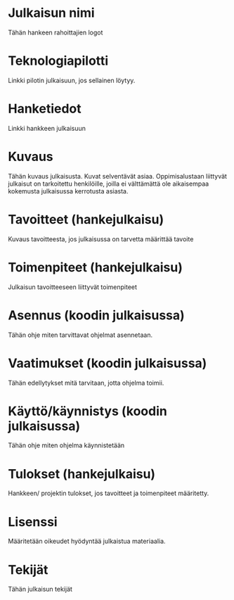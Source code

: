 # Julkaisun nimi
Tähän hankeen rahoittajien logot
# Teknologiapilotti
Linkki pilotin julkaisuun, jos sellainen löytyy.
# Hanketiedot
Linkki hankkeen julkaisuun
# Kuvaus
Tähän kuvaus julkaisusta. Kuvat selventävät asiaa. Oppimisalustaan liittyvät julkaisut on tarkoitettu henkilöille, joilla ei välttämättä ole aikaisempaa kokemusta julkaisussa kerrotusta asiasta.
# Tavoitteet (hankejulkaisu)
Kuvaus tavoitteesta, jos julkaisussa on tarvetta määrittää tavoite
# Toimenpiteet (hankejulkaisu)
Julkaisun tavoitteeseen liittyvät toimenpiteet
# Asennus (koodin julkaisussa)
Tähän ohje miten tarvittavat ohjelmat asennetaan.
# Vaatimukset (koodin julkaisussa)
Tähän edellytykset mitä tarvitaan, jotta ohjelma toimii.
# Käyttö/käynnistys (koodin julkaisussa)
Tähän ohje miten ohjelma käynnistetään
# Tulokset (hankejulkaisu)
Hankkeen/ projektin tulokset, jos tavoitteet ja toimenpiteet määritetty.
# Lisenssi
Määritetään oikeudet hyödyntää julkaistua materiaalia.
# Tekijät
Tähän julkaisun tekijät





